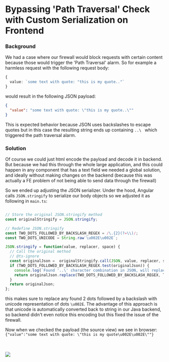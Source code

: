 # Bypassing 'Path Traversal' Check with Custom Serialization on Frontend

### Background
We had a case where our firewall would block requests with certain content
because those would trigger the 'Path Traversal' alarm. So for example a harmless 
request with the following request body:

```typescript
{
  value: `some text with quote: "this is my quote.."`
}
```

would result in the following JSON payload:
```json
{
  "value": "some text with quote: \"this is my quote..\""
}
```

This is expected behavior because JSON uses backslashes to escape quotes but in this
case the resulting string ends up containing `..\ ` which triggered the path traversal alarm.

### Solution

Of course we could just html encode the payload and decode it in backend. But because
we had this through the whole large application, and this could happen in any component
that has a text field we needed a global solution, and ideally without 
making changes on the backend (because this was actually a FE problem of not being able
to send data through the firewall)

So we ended up adjusting the JSON serializer. Under the hood, Angular calls
`JSON.stringify` to serialize our body objects so we adjusted it as following in `main.ts`:

```javascript

// Store the original JSON.stringify method
const originalStringify = JSON.stringify;

// Redefine JSON.stringify
const TWO_DOTS_FOLLOWED_BY_BACKSLASH_REGEX = /\.{2}(?=\\)/;
const TWO_DOTS_UNICODE = String.raw`\u002E\u002E`;

JSON.stringify = function(value, replacer, space) {
  // Call the original method
  // @ts-ignore
  const originalJson =  originalStringify.call(JSON, value, replacer, space);
  if (TWO_DOTS_FOLLOWED_BY_BACKSLASH_REGEX.test(originalJson)) {
    console.log(`Found '..\' character combination in JSON, will replace the two dots with unicode (${TWO_DOTS_UNICODE}), to avoid false triggering 'path traversal' alarm`);
    return originalJson.replace(TWO_DOTS_FOLLOWED_BY_BACKSLASH_REGEX, TWO_DOTS_UNICODE);
  }
  return originalJson;
};
```

this makes sure to replace any found 2 dots followed by a backslash with unicode
representation of dots `\u002E`. The advantage of this approach is that 
unicode is automatically converted back to string in our Java backend, so backend
didn't even notice this encoding but this fixed the issue of the firewall.

Now when we checked the payload (the source view) we see in browser:
`{"value":"some text with quote: \"this is my quote\u002E\u002E\""}`

<br/>
<br/>
<img src="assets/images/payload_received_in_backend.png">  

